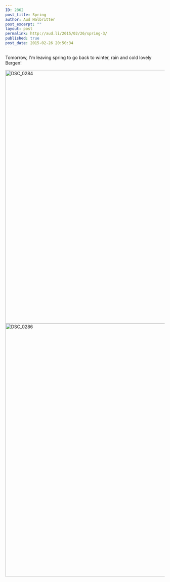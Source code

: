 ```yaml
---
ID: 2862
post_title: Spring
author: Aud Halbritter
post_excerpt: ""
layout: post
permalink: http://aud.li/2015/02/26/spring-3/
published: true
post_date: 2015-02-26 20:50:34
---
```

Tomorrow, I'm leaving spring to go back to winter, rain and cold lovely Bergen!

<a href="http://aud.li/wp-content/uploads/2015/02/DSC_0284.jpg"><img class="alignnone size-full wp-image-2863" src="http://aud.li/wp-content/uploads/2015/02/DSC_0284.jpg" alt="DSC_0284" width="1200" height="798" /></a> <a href="http://aud.li/wp-content/uploads/2015/02/DSC_0286.jpg"><img class="alignnone size-full wp-image-2864" src="http://aud.li/wp-content/uploads/2015/02/DSC_0286.jpg" alt="DSC_0286" width="1200" height="798" /></a>
